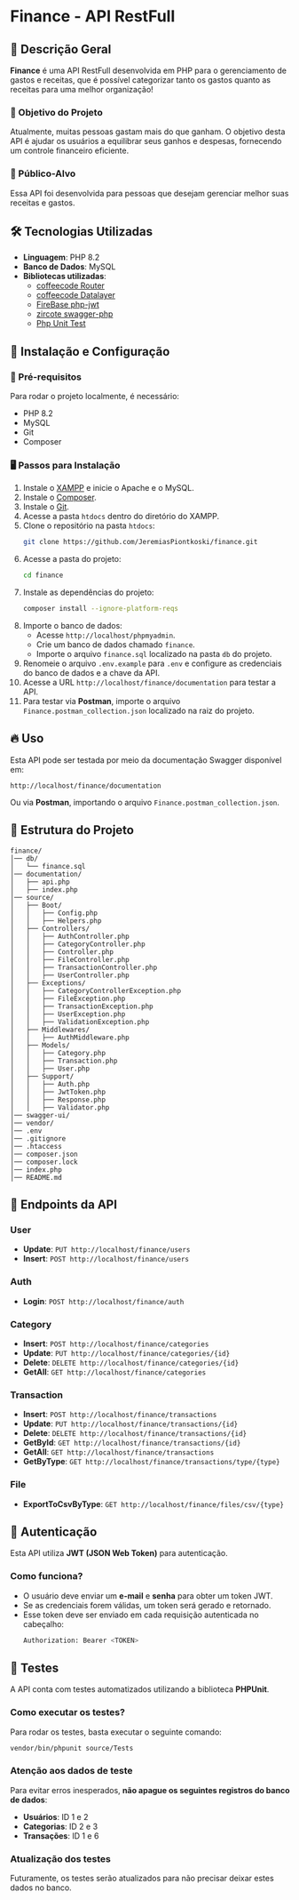# Finance - API RestFull

## 📖 Descrição Geral
**Finance** é uma API RestFull desenvolvida em PHP para o gerenciamento de gastos e receitas, que é possível categorizar tanto os gastos quanto as receitas para uma melhor organização!

### 🎯 Objetivo do Projeto
Atualmente, muitas pessoas gastam mais do que ganham. O objetivo desta API é ajudar os usuários a equilibrar seus ganhos e despesas, fornecendo um controle financeiro eficiente.

### 👥 Público-Alvo
Essa API foi desenvolvida para pessoas que desejam gerenciar melhor suas receitas e gastos.

## 🛠 Tecnologias Utilizadas
- **Linguagem**: PHP 8.2
- **Banco de Dados**: MySQL
- **Bibliotecas utilizadas**:
  - [coffeecode Router](https://github.com/robsonvleite/router)
  - [coffeecode Datalayer](https://github.com/robsonvleite/datalayer)
  - [FireBase php-jwt](https://github.com/firebase/php-jwt)
  - [zircote swagger-php](https://github.com/zircote/swagger-php)
  - [Php Unit Test](https://phpunit.de/index.html)

## 🚀 Instalação e Configuração

### 📌 Pré-requisitos
Para rodar o projeto localmente, é necessário:
- PHP 8.2
- MySQL
- Git
- Composer

### 🖥 Passos para Instalação
1. Instale o [XAMPP](https://www.apachefriends.org/pt_br/index.html) e inicie o Apache e o MySQL.
2. Instale o [Composer](https://getcomposer.org/).
3. Instale o [Git](https://git-scm.com/downloads).
4. Acesse a pasta `htdocs` dentro do diretório do XAMPP.
5. Clone o repositório na pasta `htdocs`:
   ```sh
   git clone https://github.com/JeremiasPiontkoski/finance.git
   ```
6. Acesse a pasta do projeto:
   ```sh
   cd finance
   ```
7. Instale as dependências do projeto:
   ```sh
   composer install --ignore-platform-reqs
   ```
8. Importe o banco de dados:
   - Acesse `http://localhost/phpmyadmin`.
   - Crie um banco de dados chamado `finance`.
   - Importe o arquivo `finance.sql` localizado na pasta `db` do projeto.
9. Renomeie o arquivo `.env.example` para `.env` e configure as credenciais do banco de dados e a chave da API.
10. Acesse a URL `http://localhost/finance/documentation` para testar a API.
11. Para testar via **Postman**, importe o arquivo `Finance.postman_collection.json` localizado na raiz do projeto.

## 🔥 Uso
Esta API pode ser testada por meio da documentação Swagger disponível em:
```
http://localhost/finance/documentation
```
Ou via **Postman**, importando o arquivo `Finance.postman_collection.json`.

## 📂 Estrutura do Projeto
```
finance/
│── db/
│   └── finance.sql
│── documentation/
│   ├── api.php
│   ├── index.php
│── source/
│   ├── Boot/
│   │   ├── Config.php
│   │   ├── Helpers.php
│   ├── Controllers/
│   │   ├── AuthController.php
│   │   ├── CategoryController.php
│   │   ├── Controller.php
│   │   ├── FileController.php
│   │   ├── TransactionController.php
│   │   ├── UserController.php
│   ├── Exceptions/
│   │   ├── CategoryControllerException.php
│   │   ├── FileException.php
│   │   ├── TransactionException.php
│   │   ├── UserException.php
│   │   ├── ValidationException.php
│   ├── Middlewares/
│   │   ├── AuthMiddleware.php
│   ├── Models/
│   │   ├── Category.php
│   │   ├── Transaction.php
│   │   ├── User.php
│   ├── Support/
│   │   ├── Auth.php
│   │   ├── JwtToken.php
│   │   ├── Response.php
│   │   ├── Validator.php
│── swagger-ui/
│── vendor/
│── .env
│── .gitignore
│── .htaccess
│── composer.json
│── composer.lock
│── index.php
│── README.md
```

## 📡 Endpoints da API

### **User**
- **Update**: `PUT http://localhost/finance/users`
- **Insert**: `POST http://localhost/finance/users`

### **Auth**
- **Login**: `POST http://localhost/finance/auth`

### **Category**
- **Insert**: `POST http://localhost/finance/categories`
- **Update**: `PUT http://localhost/finance/categories/{id}`
- **Delete**: `DELETE http://localhost/finance/categories/{id}`
- **GetAll**: `GET http://localhost/finance/categories`

### **Transaction**
- **Insert**: `POST http://localhost/finance/transactions`
- **Update**: `PUT http://localhost/finance/transactions/{id}`
- **Delete**: `DELETE http://localhost/finance/transactions/{id}`
- **GetById**: `GET http://localhost/finance/transactions/{id}`
- **GetAll**: `GET http://localhost/finance/transactions`
- **GetByType**: `GET http://localhost/finance/transactions/type/{type}`

### **File**
- **ExportToCsvByType**: `GET http://localhost/finance/files/csv/{type}`

## 🔐 Autenticação
Esta API utiliza **JWT (JSON Web Token)** para autenticação.

### Como funciona?
- O usuário deve enviar um **e-mail** e **senha** para obter um token JWT.
- Se as credenciais forem válidas, um token será gerado e retornado.
- Esse token deve ser enviado em cada requisição autenticada no cabeçalho:
  ```sh
  Authorization: Bearer <TOKEN>
  ```

## 🧪 Testes
A API conta com testes automatizados utilizando a biblioteca **PHPUnit**.

### Como executar os testes?
Para rodar os testes, basta executar o seguinte comando:
```sh
vendor/bin/phpunit source/Tests
```

### Atenção aos dados de teste
Para evitar erros inesperados, **não apague os seguintes registros do banco de dados**:
- **Usuários**: ID 1 e 2
- **Categorias**: ID 2 e 3
- **Transações**: ID 1 e 6

### Atualização dos testes
Futuramente, os testes serão atualizados para não precisar deixar estes dados no banco.
